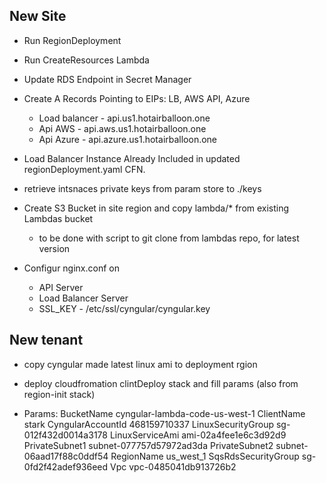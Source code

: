 
## New Site

* Run RegionDeployment
* Run CreateResources Lambda
* Update RDS Endpoint in Secret Manager

* Create A Records Pointing to EIPs: LB, AWS API, Azure
    - Load balancer - api.us1.hotairballoon.one
    - Api AWS - api.aws.us1.hotairballoon.one
    - Api Azure - api.azure.us1.hotairballoon.one

* Load Balancer Instance Already Included in updated regionDeployment.yaml CFN.
* retrieve intsnaces private keys from param store to ./keys

* Create S3 Bucket in site region and copy lambda/* from existing Lambdas bucket
    - to be done with script to git clone from lambdas repo, for latest version
    
* Configur nginx.conf on 
    - API Server        
    - Load Balancer Server
    <!-- * Domain - Server Name -->
    <!-- * SSL_CERT - /etc/ssl/cyngular/cyngular.crt -->
    * SSL_KEY - /etc/ssl/cyngular/cyngular.key


## New tenant

* copy cyngular made latest linux ami to deployment rgion
* deploy cloudfromation clintDeploy stack and fill params (also from region-init stack)

* Params:
BucketName	cyngular-lambda-code-us-west-1
ClientName	stark
CyngularAccountId	468159710337
LinuxSecurityGroup	sg-012f432d0014a3178
LinuxServiceAmi	ami-02a4fee1e6c3d92d9
PrivateSubnet1	subnet-077757d57972ad3da
PrivateSubnet2	subnet-06aad17f88c0ddf54
RegionName	us_west_1
SqsRdsSecurityGroup	sg-0fd2f42adef936eed
Vpc	vpc-0485041db913726b2
